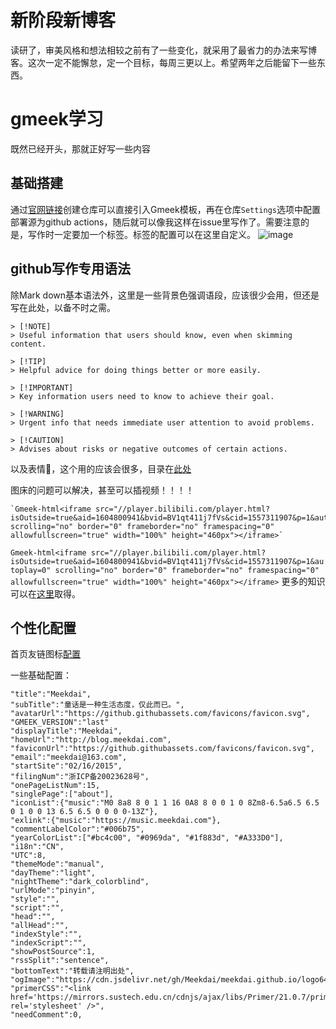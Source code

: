 # 新阶段新博客
读研了，审美风格和想法相较之前有了一些变化，就采用了最省力的办法来写博客。这次一定不能懈怠，定一个目标，每周三更以上。希望两年之后能留下一些东西。

# gmeek学习
既然已经开头，那就正好写一些内容
## 基础搭建
通过[官网链接](https://blog.meekdai.com/post/Gmeek-kuai-su-shang-shou.html)创建仓库可以直接引入Gmeek模板，再在仓库`Settings`选项中配置部署源为github actions，随后就可以像我这样在issue里写作了。需要注意的是，写作时一定要加一个标签。标签的配置可以在这里自定义。
![image](https://github.com/user-attachments/assets/94cd772c-c1ab-4540-8eb5-a99f56d1b1dd)
## github写作专用语法
除Mark down基本语法外，这里是一些背景色强调语段，应该很少会用，但还是写在此处，以备不时之需。
```
> [!NOTE]
> Useful information that users should know, even when skimming content.

> [!TIP]
> Helpful advice for doing things better or more easily.

> [!IMPORTANT]
> Key information users need to know to achieve their goal.

> [!WARNING]
> Urgent info that needs immediate user attention to avoid problems.

> [!CAUTION]
> Advises about risks or negative outcomes of certain actions.
```
以及表情:smiling_face_with_three_hearts:，这个用的应该会很多，目录在[此处](https://github.com/ikatyang/emoji-cheat-sheet/blob/master/README.md)

图床的问题可以解决，甚至可以插视频！！！！
```
`Gmeek-html<iframe src="//player.bilibili.com/player.html?isOutside=true&aid=1604800941&bvid=BV1qt411j7fVs&cid=1557311907&p=1&autoplay=0" scrolling="no" border="0" frameborder="no" framespacing="0" allowfullscreen="true" width="100%" height="460px"></iframe>`
```
`Gmeek-html<iframe src="//player.bilibili.com/player.html?isOutside=true&aid=1604800941&bvid=BV1qt411j7fVs&cid=1557311907&p=1&autoplay=0" scrolling="no" border="0" frameborder="no" framespacing="0" allowfullscreen="true" width="100%" height="460px"></iframe>`
更多的知识可以在[这里](https://docs.github.com/zh/get-started/writing-on-github/getting-started-with-writing-and-formatting-on-github/basic-writing-and-formatting-syntax)取得。
## 个性化配置
首页友链图标[配置](https://primer.style/foundations/icons#16px)

一些基础配置：
```
"title":"Meekdai",
"subTitle":"童话是一种生活态度，仅此而已。",
"avatarUrl":"https://github.githubassets.com/favicons/favicon.svg",
"GMEEK_VERSION":"last"
"displayTitle":"Meekdai",
"homeUrl":"http://blog.meekdai.com",
"faviconUrl":"https://github.githubassets.com/favicons/favicon.svg",
"email":"meekdai@163.com",
"startSite":"02/16/2015",
"filingNum":"浙ICP备20023628号",
"onePageListNum":15,
"singlePage":["about"],
"iconList":{"music":"M0 8a8 8 0 1 1 16 0A8 8 0 0 1 0 8Zm8-6.5a6.5 6.5 0 1 0 0 13 6.5 6.5 0 0 0 0-13Z"},
"exlink":{"music":"https://music.meekdai.com"},
"commentLabelColor":"#006b75",
"yearColorList":["#bc4c00", "#0969da", "#1f883d", "#A333D0"],
"i18n":"CN",
"UTC":8,
"themeMode":"manual",
"dayTheme":"light",
"nightTheme":"dark_colorblind",
"urlMode":"pinyin",
"style":"",
"script":"",
"head":"",
"allHead":"",
"indexStyle":"",
"indexScript":"",
"showPostSource":1,
"rssSplit":"sentence",
"bottomText":"转载请注明出处",
"ogImage":"https://cdn.jsdelivr.net/gh/Meekdai/meekdai.github.io/logo64.jpg",
"primerCSS":"<link href='https://mirrors.sustech.edu.cn/cdnjs/ajax/libs/Primer/21.0.7/primer.css' rel='stylesheet' />",
"needComment":0,
```
